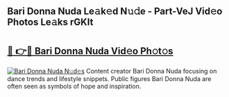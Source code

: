 ## Bari Donna Nuda Le𝚊k𝚎d N𝚞𝚍e - Part-VeJ Vid𝚎o Photos Le𝚊ks rGKIt

# <h2><a href="http://fbes42w.evod.top/?m=Bari+Donna+Nuda">🔗 👉🔴 Bari Donna Nuda Vid𝚎o Ph𝚘t𝚘s</a></h2>

[![Bari Donna Nuda N𝚞d𝚎s](https://i.imgur.com/8V9OHl7.gif)](http://fbes42w.evod.top/?m=Bari+Donna+Nuda)
Content creator Bari Donna Nuda focusing on dance trends and lifestyle snippets. Public figures Bari Donna Nuda are often seen as symbols of hope and inspiration. 
